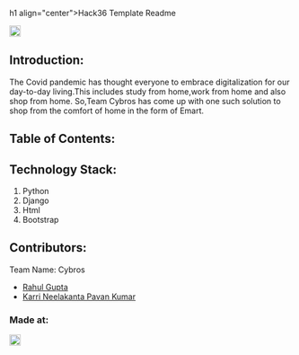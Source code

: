 h1 align="center">Hack36 Template Readme</h1>
<p align="center">
</p>

<a href="https://hack36.com"> <img src="http://bit.ly/BuiltAtHack36" height=20px> </a>


## Introduction:
   <p>The Covid pandemic has thought everyone to embrace digitalization for our day-to-day living.This includes study from home,work from home and also shop from home.
   So,Team Cybros has come up with one such solution to shop from the comfort of home in the form of Emart.</p>
  
## Table of Contents:

## Technology Stack:
  1) Python
  2) Django
  3) Html
  4) Bootstrap
  

## Contributors:

Team Name: Cybros

* [Rahul Gupta](https://github.com/PavanK025)
* [Karri Neelakanta Pavan Kumar](https://github.com/rahul24rg)


### Made at:
<a href="https://hack36.com"> <img src="http://bit.ly/BuiltAtHack36" height=20px> </a>
